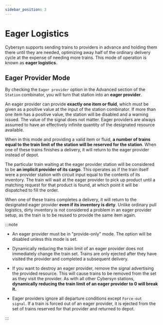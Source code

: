 ```yaml
---
sidebar_position: 3
---
```


# Eager Logistics

Cybersyn supports sending trains to providers in advance and holding them there until they are needed, optimizing away half of the ordinary delivery cycle at the expense of needing more trains. This mode of operation is known as **eager logistics**.

## Eager Provider Mode

By checking the `Eager provider` option in the Advanced section of the `Station` combinator, you will turn that station into an **eager provider**.

An eager provider can provide **exactly one item or fluid**, which must be given as a positive value at the input of the station combinator. If more than one item has a positive value, the station will be disabled and a warning issued. The value of the signal does not matter. Eager providers are always assumed to have an effectively infinite quantity of the designated resource available.

When in this mode and providing a valid item or fluid, **a number of trains equal to the train limit of the station will be reserved for the station**. When one of these trains finishes a delivery, it will return to the eager provider instead of depot.

The particular train waiting at the eager provider station will be considered to be **an implicit provider of its cargo**. This operates as if the train itself were a provider station with circuit input equal to the contents of its inventory. The train will wait at the eager provider to pick up product until a matching request for that product is found, at which point it will be dispatched to fill the order.

When one of these trains completes a delivery, it will return to the designated eager provider **even if its inventory is dirty**. Unlike ordinary pull logistics, dirty inventory is not considered a problem in an eager provider setup, as the train is to be reused to provide the same item again.

:::note

- An eager provider must be in "provide-only" mode. The option will be disabled unless this mode is set.

- Dynamically reducing the train limit of an eager provider does not immediately change the train set. Trains are only ejected after they have visited the provider and completed a subsequent delivery.

- If you want to destroy an eager provider, remove the signal advertising the provided resource. This will cause trains to be removed from the set as they visit the provider. As with all other Cybersyn stations, **dynamically reducing the train limit of an eager provider to 0 will break it.**

- Eager providers ignore all departure conditions except `Force-out signal`. If a train is forced out of an eager provider, it is ejected from the set of trains reserved for that provider and returned to depot.

:::
